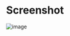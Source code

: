 # Screenshot


![image](https://github.com/user-attachments/assets/6d9951ec-c322-4cd5-b8b2-770b500d1d42)
